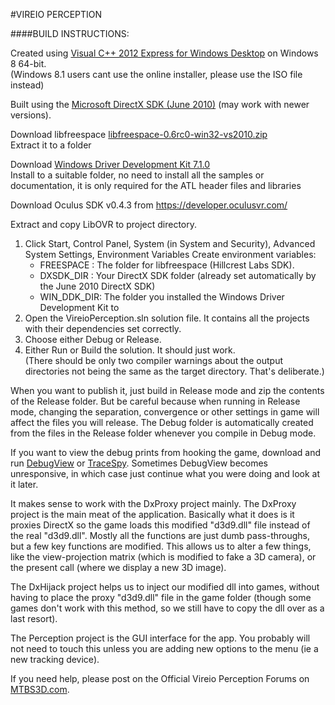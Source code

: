 #VIREIO PERCEPTION

####BUILD INSTRUCTIONS:

Created using [Visual C++ 2012 Express for Windows Desktop](http://www.microsoft.com/en-us/download/details.aspx?id=34673 "Microsoft") on Windows 8 64-bit.  
(Windows 8.1 users cant use the online installer, please use the ISO file instead)

Built using the [Microsoft DirectX SDK (June 2010)](http://www.microsoft.com/en-au/download/details.aspx?id=6812 "Microsoft") (may work with newer versions).

Download libfreespace [libfreespace-0.6rc0-win32-vs2010.zip](https://launchpad.net/libfreespace/+download)  
Extract it to a folder

Download [Windows Driver Development Kit 7.1.0](http://www.microsoft.com/en-gb/download/details.aspx?id=11800)  
Install to a suitable folder, no need to install all the samples or documentation, it is only required for the ATL header files and libraries

Download Oculus SDK v0.4.3 from
https://developer.oculusvr.com/

Extract and copy LibOVR to project directory.

1. Click Start, Control Panel, System (in System and Security), Advanced System Settings, Environment Variables
Create environment variables:   
    * FREESPACE : The folder for libfreespace (Hillcrest Labs SDK).
    * DXSDK_DIR : Your DirectX SDK folder (already set automatically by the June 2010 DirectX SDK)
    * WIN_DDK_DIR: The folder you installed the Windows Driver Development Kit to
2. Open the VireioPerception.sln solution file. It contains all the projects with their dependencies set correctly. 
3. Choose either Debug or Release. 
4. Either Run or Build the solution. It should just work.  
(There should be only two compiler warnings about the output directories not being the same as the target directory. That's deliberate.)

When you want to publish it, just build in Release mode and zip the contents of the Release folder. 
But be careful because when running in Release mode, changing the separation, convergence or other settings in game will affect the files you will release.
The Debug folder is automatically created from the files in the Release folder whenever you compile in Debug mode. 

If you want to view the debug prints from hooking the game, download and run [DebugView](http://technet.microsoft.com/en-au/sysinternals/bb896647.aspx) or [TraceSpy](http://tracespy.codeplex.com/). 
Sometimes DebugView becomes unresponsive, in which case just continue what you were doing and look at it later.

It makes sense to work with the DxProxy project mainly. The DxProxy project is the main meat of the application. Basically what it does is it proxies DirectX so the game loads this modified "d3d9.dll" file instead of the real "d3d9.dll". Mostly all the functions are just dumb pass-throughs, but a few key functions are modified. This allows us to alter a few things, like the view-projection matrix (which is modified to fake a 3D camera), or the present call (where we display a new 3D image). 

The DxHijack project helps us to inject our modified dll into games, without having to place the proxy "d3d9.dll" file in the game folder (though some games don't work with this method, so we still have to copy the dll over as a last resort). 

The Perception project is the GUI interface for the app. You probably will not need to touch this unless you are adding new options to the menu (ie a new tracking device).

If you need help, please post on the Official Vireio Perception Forums on [MTBS3D.com](http://www.mtbs3d.com/phpBB/viewforum.php?f=141).
